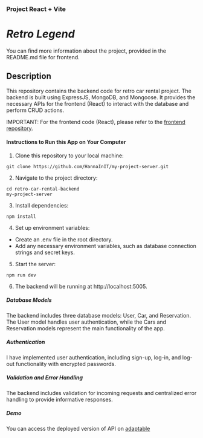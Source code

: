 ### Project React + Vite
# _Retro Legend_

You can find more information about the project, provided in the README.md file for frontend.

## Description

This repository contains the backend code for retro car rental project. The backend is built using ExpressJS, MongoDB, and Mongoose. It provides the necessary APIs for the frontend (React) to interact with the database and perform CRUD actions.

IMPORTANT: For the frontend code (React), please refer to the [frontend repository](https://github.com/HannaInIT/my-project-client).

#### Instructions to Run this App on Your Computer

1. Clone this repository to your local machine:
```
git clone https://github.com/HannaInIT/my-project-server.git
```
2. Navigate to the project directory:
```
cd retro-car-rental-backend
my-project-server
```
3. Install dependencies:
```
npm install
```

4. Set up environment variables:
 - Create an .env file in the root directory.
 - Add any necessary environment variables, such as database connection strings and secret keys.

 5. Start the server:
```
npm run dev
```
6. The backend will be running at http://localhost:5005.

##### Database Models
The backend includes three database models: User, Car, and Reservation. The User model handles user authentication, while the Cars and Reservation models represent the main functionality of the app.

##### Authentication
I have implemented user authentication, including sign-up, log-in, and log-out functionality with encrypted passwords.

##### Validation and Error Handling
The backend includes validation for incoming requests and centralized error handling to provide informative responses.

##### Demo
You can access the deployed version of API on [adaptable](https://project-retro-legend.adaptable.app/)